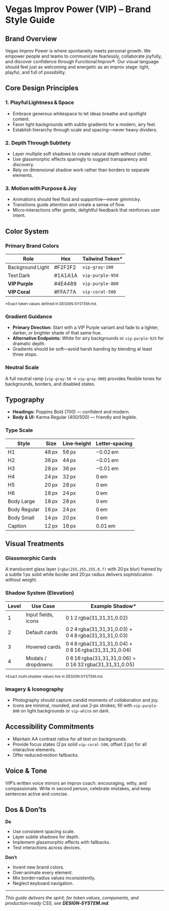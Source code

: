 # Vegas Improv Power (VIP) – Brand Style Guide

## Brand Overview
Vegas Improv Power is where spontaneity meets personal growth. We empower people and teams to communicate fearlessly, collaborate joyfully, and discover confidence through Functional Improv®. Our visual language should feel just as welcoming and energetic as an improv stage: light, playful, and full of possibility.

## Core Design Principles

### 1. **Playful Lightness & Space**
* Embrace generous whitespace to let ideas breathe and spotlight content.
* Favor light backgrounds with subtle gradients for a modern, airy feel.
* Establish hierarchy through scale and spacing—never heavy dividers.

### 2. **Depth Through Subtlety**
* Layer multiple soft shadows to create natural depth without clutter.
* Use glassmorphic effects sparingly to suggest transparency and discovery.
* Rely on dimensional shadow work rather than borders to separate elements.

### 3. **Motion with Purpose & Joy**
* Animations should feel fluid and supportive—never gimmicky.
* Transitions guide attention and create a sense of flow.
* Micro‑interactions offer gentle, delightful feedback that reinforces user intent.

## Color System

### Primary Brand Colors
| Role               | Hex       | Tailwind Token* |
|--------------------|-----------|-----------------|
| Background Light   | #F2F2F2   | `vip-gray-100`  |
| Text Dark          | #1A1A1A   | `vip-purple-950`|
| **VIP Purple**     | #4E4489   | `vip-purple-800`|
| **VIP Coral**      | #FFA77A   | `vip-coral-500` |

<sub>*Exact token values defined in DESIGN‑SYSTEM.md.</sub>

### Gradient Guidance
* **Primary Direction:** Start with a VIP Purple variant and fade to a lighter, darker, or brighter shade of that same hue.
* **Alternative Endpoints:** White for airy backgrounds or `vip-purple-925` for dramatic depth.
* Gradients should be soft––avoid harsh banding by blending at least three stops.

### Neutral Scale
A full neutral ramp (`vip-gray-50` → `vip-gray-900`) provides flexible tones for backgrounds, borders, and disabled states.

## Typography
* **Headings:** Poppins Bold (700) — confident and modern.
* **Body & UI:** Karma Regular (400/500) — friendly and legible.

### Type Scale
| Style | Size | Line‑height | Letter‑spacing |
|-------|------|-------------|----------------|
| H1    | 48 px | 56 px | −0.02 em |
| H2    | 36 px | 44 px | −0.01 em |
| H3    | 28 px | 36 px | −0.01 em |
| H4    | 24 px | 32 px | 0 em |
| H5    | 20 px | 28 px | 0 em |
| H6    | 18 px | 24 px | 0 em |
| Body Large | 18 px | 28 px | 0 em |
| Body Regular | 16 px | 24 px | 0 em |
| Body Small | 14 px | 20 px | 0 em |
| Caption | 12 px | 16 px | 0.01 em |

## Visual Treatments

### Glassmorphic Cards
A translucent glass layer (`rgba(255,255,255,0.7)` with 20 px blur) framed by a subtle 1 px solid white border and 20 px radius delivers sophistication without weight.

### Shadow System (Elevation)
| Level | Use Case | Example Shadow* |
|-------|----------|-----------------|
| 1     | Input fields, icons | 0 1 2 rgba(31,31,31,0.02) |
| 2     | Default cards | 0 2 4 rgba(31,31,31,0.03) + 0 4 8 rgba(31,31,31,0.03) |
| 3     | Hovered cards | 0 4 8 rgba(31,31,31,0.04) + 0 8 16 rgba(31,31,31,0.04) |
| 4     | Modals / dropdowns | 0 8 16 rgba(31,31,31,0.06) + 0 16 32 rgba(31,31,31,0.05) |

<sub>*Exact multi‑shadow values live in DESIGN‑SYSTEM.md.</sub>

### Imagery & Iconography
* Photography should capture candid moments of collaboration and joy.
* Icons are minimal, rounded, and use 2‑px strokes; fill with `vip-purple-800` on light backgrounds or `vip-white` on dark.

## Accessibility Commitments
* Maintain AA contrast ratios for all text on backgrounds.
* Provide focus states (2 px solid `vip-coral-500`, offset 2 px) for all interactive elements.
* Offer reduced‑motion fallbacks.

## Voice & Tone
VIP’s written voice mirrors an improv coach: encouraging, witty, and compassionate. Write in second person, celebrate mistakes, and keep sentences active and concise.

## Dos & Don’ts
**Do**
- Use consistent spacing scale.
- Layer subtle shadows for depth.
- Implement glassmorphic effects with fallbacks.
- Test interactions across devices.

**Don’t**
- Invent new brand colors.
- Over‑animate every element.
- Mix border‑radius values inconsistently.
- Neglect keyboard navigation.

---
*This guide delivers the spirit; for token values, components, and production‑ready CSS, see **DESIGN‑SYSTEM.md**.*

